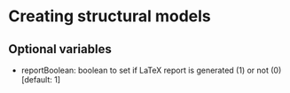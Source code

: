 # Creating structural models


## Optional variables

* reportBoolean: boolean to set if LaTeX report is generated (1) or not (0) [default: 1]


